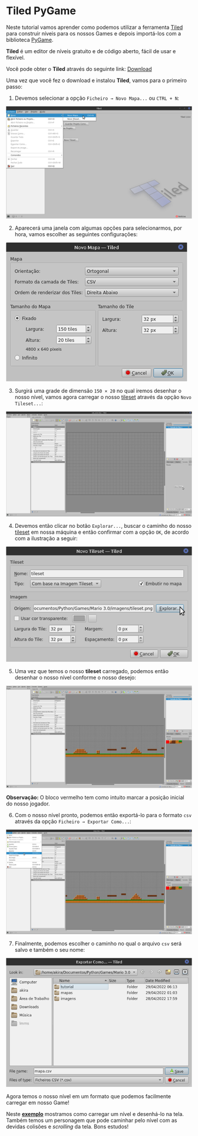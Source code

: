 # Tiled PyGame

Neste tutorial vamos aprender como podemos utilizar a ferramenta [Tiled](https://www.mapeditor.org/) para construir níveis para os nossos Games e depois importá-los com a biblioteca [PyGame](https://www.pygame.org).

**Tiled** é um editor de níveis gratuito e de código aberto, fácil de usar e flexível.

Você pode obter o **Tiled** através do seguinte link: [Download](https://thorbjorn.itch.io/tiled)

Uma vez que você fez o download e instalou **Tiled**, vamos para o primeiro passo:

1. Devemos selecionar a opção `Ficheiro → Novo Mapa...` ou `CTRL + N`:

![img](https://raw.githubusercontent.com/the-akira/PyGameDev/master/Exemplos/Mario%203.0/tutorial/imagens/1.png)

2. Aparecerá uma janela com algumas opções para selecionarmos, por hora, vamos escolher as seguintes configurações:

![img](https://raw.githubusercontent.com/the-akira/PyGameDev/master/Exemplos/Mario%203.0/tutorial/imagens/2.png)

3. Surgirá uma grade de dimensão `150 × 20` no qual iremos desenhar o nosso nível, vamos agora carregar o nosso [tileset](https://raw.githubusercontent.com/the-akira/PyGameDev/master/Exemplos/Mario%203.0/imagens/tileset.png) através da opção `Novo Tileset...`:

![img](https://raw.githubusercontent.com/the-akira/PyGameDev/master/Exemplos/Mario%203.0/tutorial/imagens/3.png)

4. Devemos então clicar no botão `Explorar...`, buscar o caminho do nosso [tileset](https://raw.githubusercontent.com/the-akira/PyGameDev/master/Exemplos/Mario%203.0/imagens/tileset.png) em nossa máquina e então confirmar com a opção `OK`, de acordo com a ilustração a seguir:

![img](https://raw.githubusercontent.com/the-akira/PyGameDev/master/Exemplos/Mario%203.0/tutorial/imagens/4.png)

5. Uma vez que temos o nosso **tileset** carregado, podemos então desenhar o nosso nível conforme o nosso desejo:

![img](https://raw.githubusercontent.com/the-akira/PyGameDev/master/Exemplos/Mario%203.0/tutorial/imagens/5.png)

**Observação:** O bloco vermelho tem como intuito marcar a posição inicial do nosso jogador.

6. Com o nosso nível pronto, podemos então exportá-lo para o formato `csv` através da opção `Ficheiro → Exportar Como...`:

![img](https://raw.githubusercontent.com/the-akira/PyGameDev/master/Exemplos/Mario%203.0/tutorial/imagens/6.png)

7. Finalmente, podemos escolher o caminho no qual o arquivo `csv` será salvo e também o seu nome:

![img](https://raw.githubusercontent.com/the-akira/PyGameDev/master/Exemplos/Mario%203.0/tutorial/imagens/7.png)

Agora temos o nosso nível em um formato que podemos facilmente carregar em nosso Game!

Neste **[exemplo](https://github.com/the-akira/PyGameDev/tree/master/Exemplos/Mario%203.0)** mostramos como carregar um nível e desenhá-lo na tela. Também temos um personagem que pode caminhar pelo nível com as devidas colisões e *scrolling* da tela. Bons estudos!